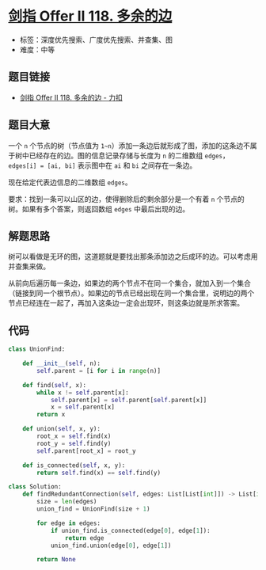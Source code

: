 # [剑指 Offer II 118. 多余的边](https://leetcode.cn/problems/7LpjUW/)

- 标签：深度优先搜索、广度优先搜索、并查集、图
- 难度：中等

## 题目链接

- [剑指 Offer II 118. 多余的边 - 力扣](https://leetcode.cn/problems/7LpjUW/)

## 题目大意

一个 `n` 个节点的树（节点值为 `1~n`）添加一条边后就形成了图，添加的这条边不属于树中已经存在的边。图的信息记录存储与长度为 `n` 的二维数组 `edges`，`edges[i] = [ai, bi]` 表示图中在 `ai` 和 `bi` 之间存在一条边。

现在给定代表边信息的二维数组 `edges`。

要求：找到一条可以山区的边，使得删除后的剩余部分是一个有着 `n` 个节点的树。如果有多个答案，则返回数组 `edges` 中最后出现的边。

## 解题思路

树可以看做是无环的图，这道题就是要找出那条添加边之后成环的边。可以考虑用并查集来做。

从前向后遍历每一条边，如果边的两个节点不在同一个集合，就加入到一个集合（链接到同一个根节点）。如果边的节点已经出现在同一个集合里，说明边的两个节点已经连在一起了，再加入这条边一定会出现环，则这条边就是所求答案。

## 代码

```python
class UnionFind:

    def __init__(self, n):
        self.parent = [i for i in range(n)]

    def find(self, x):
        while x != self.parent[x]:
            self.parent[x] = self.parent[self.parent[x]]
            x = self.parent[x]
        return x

    def union(self, x, y):
        root_x = self.find(x)
        root_y = self.find(y)
        self.parent[root_x] = root_y

    def is_connected(self, x, y):
        return self.find(x) == self.find(y)

class Solution:
    def findRedundantConnection(self, edges: List[List[int]]) -> List[int]:
        size = len(edges)
        union_find = UnionFind(size + 1)

        for edge in edges:
            if union_find.is_connected(edge[0], edge[1]):
                return edge
            union_find.union(edge[0], edge[1])

        return None
```

